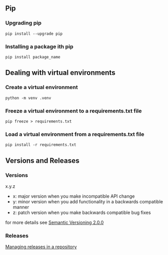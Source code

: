 ## Pip

### Upgrading pip
```
pip install --upgrade pip
```

### Installing a package ith pip
```
pip install package_name
```

## Dealing with virtual environments

### Create a virtual environment
```
python -m venv .venv
```

### Freeze a virtual environment to a requirements.txt file
```
pip freeze > requirements.txt
```

### Load a virtual environment from a requirements.txt file
```
pip install -r requirements.txt
```

## Versions and Releases

### Versions
x.y.z

- x: major version when you make incompatible API change
- y: minor version when you add functionality in a backwards compatible manner
- z: patch version when you make backwards compatible bug fixes

for more details see [Semantic Versioning 2.0.0](https://semver.org/#semantic-versioning-200)

### Releases

[Managing releases in a repository](https://docs.github.com/en/github/administering-a-repository/managing-releases-in-a-repository)
